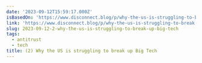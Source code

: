 ```yaml
---
date: '2023-09-12T15:59:17.000Z'
isBasedOn: 'https://www.disconnect.blog/p/why-the-us-is-struggling-to-break'
link: 'https://www.disconnect.blog/p/why-the-us-is-struggling-to-break'
slug: 2023-09-12-2-why-the-us-is-struggling-to-break-up-big-tech
tags:
  - antitrust
  - tech
title: (2) Why the US is struggling to break up Big Tech
---
```


